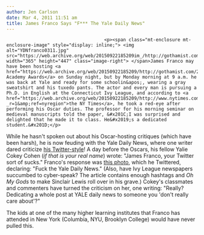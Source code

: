 ```yaml
---
author: Jen Carlson
date: Mar 4, 2011 11:51 am
title: James Franco Says "F*** The Yale Daily News"
---
```


	
										<p><span class="mt-enclosure mt-enclosure-image" style="display: inline;"> <img alt="YDNfranco0311.jpg" src="https://web.archive.org/web/20150922185209im_/http://gothamist.com/attachments/arts_jen/YDNfranco0311.jpg" width="365" height="447" class="image-right"> </span>James Franco may have been hosting <a href="https://web.archive.org/web/20150922185209/http://gothamist.com/2011/02/27/the_83rd_annual_academy_awards_happ.php">the Academy Awards</a> on Sunday night, but by Monday morning at 9 a.m. he was back at Yale and ready for some schoolin&apos;, wearing a gray sweatshirt and his tuxedo pants. The actor and every man is pursuing a Ph.D. in English at the Connecticut Ivy League, and according to <a href="https://web.archive.org/web/20150922185209/http://www.nytimes.com/2011/03/04/nyregion/04franco.html?_r=1&amp;ref=nyregion">the NY Times</a>, he took a red-eye after performing his Oscar duties. The professor for his morning seminar on medieval manuscripts told the paper, &#x201C;I was surprised and delighted that he made it to class. He&#x2019;s a dedicated student.&#x201D;</p>

<p>While he hasn&apos;t spoken out about his Oscar-hosting critiques (which have been harsh), he is now feuding with the Yale Daily News, where one writer dared criticize <a href="https://web.archive.org/web/20150922185209/http://gothamist.com/2011/02/18/please_welcome_james_franco_to_the.php">his Twitter-style</a>! A day before the Oscars, his fellow Yalie Cokey Cohen (<em>if that is your real name</em>) wrote: &quot;James Franco, your Twitter sort of sucks.&quot; Franco&apos;s response was <a href="https://web.archive.org/web/20150922185209/http://www.whosay.com/jamesfranco/photos/14429">this photo</a>, which he Twittered, declaring: &quot;Fuck the Yale Daily News.&quot; (Also, have Ivy League newspapers succumbed to cyber-speak? The article contains enough hashtags and <em>Oh My Gods</em> to make Sinclair Lewis roll over in his grave.) Cokey&apos;s classmates and commenters have turned the criticism on her, one writing: &quot;Really? Dedicating a whole post at YALE daily news to someone you &apos;don&apos;t really care about&apos;?&quot;</p>

<p>The kids at one of the many higher learning institutes that Franco has attended in New York (Columbia, NYU, Brooklyn College) would have never pulled this.</p>					
										
									
				